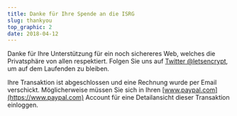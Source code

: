 ```yaml
---
title: Danke für Ihre Spende an die ISRG
slug: thankyou
top_graphic: 2
date: 2018-04-12
---
```


Danke für Ihre Unterstützung für ein noch sichereres Web, welches die Privatsphäre von allen respektiert. Folgen Sie uns auf [Twitter @letsencrypt](https://twitter.com/letsencrypt), um auf dem Laufenden zu bleiben.

Ihre Transaktion ist abgeschlossen und eine Rechnung wurde per Email verschickt. Möglicherweise müssen Sie sich in Ihren [www.paypal.com](https://www.paypal.com) Account für eine Detailansicht dieser Transaktion einloggen.
